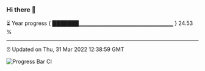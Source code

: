 ### Hi there 👋

⏳ Year progress { ███████▁▁▁▁▁▁▁▁▁▁▁▁▁▁▁▁▁▁▁▁▁▁▁ } 24.53 %

---

⏰ Updated on Thu, 31 Mar 2022 12:38:59 GMT

![Progress Bar CI](https://github.com/ZhaoGui/ZhaoGui/workflows/Progress%20Bar%20CI/badge.svg)
